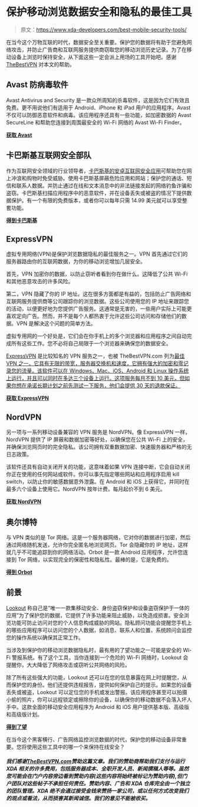 # 保护移动浏览数据安全和隐私的最佳工具

> 原文：<https://www.xda-developers.com/best-mobile-security-tools/>

在当今这个万物互联的时代，数据安全至关重要。保护您的数据将有助于您避免网络攻击，并防止广告商和互联网服务提供商窃取您的移动浏览历史记录。为了在移动设备上浏览时保持安全，从下面这些一定会派上用场的工具开始吧。感谢 [TheBestVPN](https://thebestvpn.com/) 对本文的帮助。

## Avast 防病毒软件

Avast Antivirus and Security 是一款众所周知的杀毒软件，这是因为它们有效且免费。更不用说他们有适用于 Android、iPhone 和 iPad 用户的应用程序。Avast 不仅可以防御恶意软件和病毒。该应用程序还具有一些功能，如加密数据的 Avast SecureLine 和帮助您连接到周围最安全的 Wi-Fi 网络的 Avast Wi-Fi Finder。

[**获取 Avast**](https://play.google.com/store/apps/details?id=com.avast.android.mobilesecurity)

## 卡巴斯基互联网安全部队

作为互联网安全领域的行业领导者，[卡巴斯基的安卓互联网安全应用](https://www.anrdoezrs.net/links/100122946/type/dlg/sid/UUxdaUeUpU18144/https://usa.kaspersky.com/android-security)可帮助您在网上冲浪和购物时免受威胁。使用卡巴斯基屏蔽危险应用和网站；保护您的通话、短信和联系人数据。并防止通过在线和文本消息中的非法链接发起的网络钓鱼诈骗和盗窃。卡巴斯基扫描应用程序中的恶意软件，并在设备丢失或被盗的情况下提供数据保护。有一个有限的免费版本，或者你可以每年只需 14.99 美元就可以享受整套功能。

[**得到卡巴斯基**](https://play.google.com/store/apps/details?id=com.kms.free)

## ExpressVPN

虚拟专用网络(VPN)是保护浏览数据隐私的最佳服务之一。VPN 首先通过它们的服务器路由你的互联网数据，为你的移动浏览增加几层安全。

首先，VPN 加密你的数据，以防止窃听者看到你在做什么。这降低了公共 Wi-Fi 和其他恶意攻击的许多风险。

第二，VPN 隐藏了你的 IP 地址。这在很多方面都是有益的，包括防止广告网络和互联网服务提供商等公司跟踪你的浏览数据。这些公司使用您的 IP 地址来跟踪您的活动，以便更好地为您提供广告服务。这通常是无害的，一些用户实际上可能更喜欢定向广告。然而，并不是每个人都热衷于允许这些公司访问和存储他们的数据。VPN 是解决这个问题的简单方法。

虚拟专用网的一个好处是，它们会在你手机上的多个浏览器和应用程序之间自动完成所有这些工作。您不必将自己局限于一个浏览器来确保您的数据安全。

[ExpressVPN](https://www.expressvpn.com/) 是比较知名的 VPN 服务之一，也被 TheBestVPN.com 列为[最佳 VPN 之一。它具有无限的带宽，服务器交换机和速度，它拥有强大的加密和零记录您的流量。该软件可以在 Windows、Mac、iOS、Android 和 Linux 操作系统上运行，并且可以同时在多达三个设备上运行。这项服务每月不到 10 美元，但如果你想在承诺长期计划之前先测试一下服务，他们会提供 30 天的退款保证。](https://thebestvpn.com/)

[**获取 ExpressVPN**](https://play.google.com/store/apps/details?id=com.expressvpn.vpn)

## NordVPN

另一项与一系列移动设备兼容的 VPN 服务是 NordVPN。像 ExpressVPN 一样，NordVPN 提供了 IP 屏蔽和数据加密等好处，以确保您在公共 Wi-Fi 上的安全，并确保浏览网页时的完全隐私。该公司拥有双重数据加密、快速服务器和严格的无日志政策。

该软件还具有自动关闭开关的功能，这意味着如果 VPN 连接中断，它会自动关闭你正在使用的任何网站或软件。你可以事先指定哪些网站和应用程序启用 kill switch，以防止你的敏感数据意外泄露。在 Android 和 iOS 上获得它，并同时在最多六个设备上使用它。NordVPN 按年计费，每月起价不到 6 美元。

[**获取 NordVPN**](https://play.google.com/store/apps/details?id=com.nordvpn.android)

## 奥尔博特

与 VPN 类似的是 Tor 网络。这是一个服务器网络，它对你的数据进行加密，然后通过网络随机发送，允许你完全匿名地浏览网页。Tor 会隐藏你的 IP 地址，这样就几乎不可能追踪到你的网络活动。Orbot 是一款 Android 应用程序，允许您连接到 Tor 网络，以实现完全的保密性和隐私性。最棒的是，它是免费的。

[**得到 Orbot**](https://play.google.com/store/apps/details?id=org.torproject.android)

## 前景

[Lookout](https://www.lookout.com/products/personal/android) 称自己是“唯一一款集移动安全、身份盗窃保护和设备盗窃保护于一体的应用”为了保护您的数据，它提供了许多功能来阻止威胁，以免造成损害。安全浏览功能可防止访问对您的个人信息构成威胁的网站。隐私顾问功能会提醒您手机上的哪些应用程序可以访问您的个人数据，如消息、联系人和位置，系统顾问会监控您的操作系统以确保其正常工作。

当涉及到保护你的移动浏览数据隐私时，最有用的了望功能之一可能是安全的 Wi-Fi 警报系统。有了这个工具，当你连接到一个危险的 Wi-Fi 网络时，Lookout 会提醒你，大大降低了网络攻击或窃听公共网络的风险。

除了所有这些强大的功能，Lookout 还可以在您的信息暴露在网上时提醒您，从而保护您的身份。他们还提供违规报告，提供如何保护自己的提示。如果您的设备丢失或被盗，Lookout 可以定位您的手机或发出警报。该应用程序甚至可以拍摄小偷的照片，你可以远程锁定或擦除你的设备，以确保你的移动数据不会落入坏人手中。这款全面的移动安全应用程序为 Android 和 iOS 用户提供基本版、高级版和高级版计划。

[**得到了望**](https://play.google.com/store/apps/details?id=com.lookout)

在当今这个黑客横行、广告网络监控浏览数据的时代，保护您的移动设备非常重要。您将使用这些工具中的哪一个来保持在线安全？

##### *我们感谢[TheBestVPN.com](https://thebestvpn.com/)赞助这篇文章。我们的赞助商帮助我们支付与运行 XDA 相关的许多费用，包括服务器成本、全职开发人员、新闻撰稿人等等。虽然您可能会在门户内容旁边看到赞助内容(这些内容将始终被标记为赞助内容),但门户团队对这些帖子不承担任何责任。赞助内容、广告和 XDA 仓库完全由一个独立的团队管理。XDA 绝不会通过接受金钱来赞扬一家公司，或以任何方式改变我们的观点或看法，从而损害其新闻诚信。我们的意见不能被收买。*